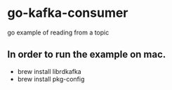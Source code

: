 # go-kafka-consumer
go example of reading from a topic

## In order to run the example on mac. 
* brew install librdkafka
* brew install pkg-config
